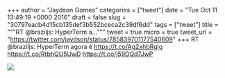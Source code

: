 
+++
author = "Jaydson Gomes"
categories = ["tweet"]
date = "Tue Oct 11 13:49:19 +0000 2016"
draft = false
slug = "30797eacb4d15cb135def3b552bceca2c39df6dd"
tags = ["tweet"]
title = """RT @braziljs: HyperTerm a..."""
tweet = true
micro = true
tweet_url = "https://twitter.com/jaydson/status/785839701177540609"
+++
RT @braziljs: HyperTerm agora é https://t.co/Ag2xhbRglg https://t.co/RtbhQU5UwD https://t.co/j59DQd7JwP

![](/images/tweet-media/785839701177540609-CufT3SWXYAEuMer.jpg)